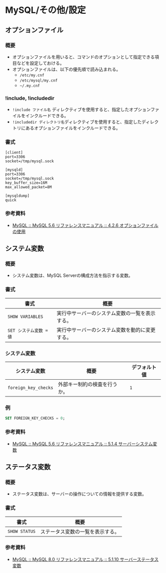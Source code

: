 # MySQL/その他/設定

## オプションファイル

### 概要

- オプションファイルを用いると、コマンドのオプションとして指定できる項目などを設定しておける。
- オプションファイルは、以下の優先順で読み込まれる。
  - `/etc/my.cnf`
  - `/etc/mysql/my.cnf`
  - `~/.my.cnf`

### !include, !includedir

- `!include ファイル名` ディレクティブを使用すると、指定したオプションファイルをインクルードできる。
- `!includedir ディレクトリ名`ディレクティブを使用すると、指定したディレクトリにあるオプションファイルをインクルードできる。

### 書式

```text
[client]
port=3306
socket=/tmp/mysql.sock

[mysqld]
port=3306
socket=/tmp/mysql.sock
key_buffer_size=16M
max_allowed_packet=8M

[mysqldump]
quick
```

### 参考資料

- [MySQL :: MySQL 5.6 リファレンスマニュアル :: 4.2.6 オプションファイルの使用](https://dev.mysql.com/doc/refman/5.6/ja/option-files.html)

## システム変数

### 概要

- システム変数は、MySQL Serverの構成方法を指示する変数。

### 書式

| 書式                    | 概要                                           |
| ----------------------- | ---------------------------------------------- |
| `SHOW VARIABLES`        | 実行中サーバーのシステム変数の一覧を表示する。 |
| `SET システム変数 = 値` | 実行中サーバーのシステム変数を動的に変更する。 |

### システム変数

| システム変数         | 概要                         | デフォルト値 |
| -------------------- | ---------------------------- | ------------ |
| `foreign_key_checks` | 外部キー制約の検査を行うか。 | `1`          |

### 例

```sql
SET FOREIGN_KEY_CHECKS = 0;
```

### 参考資料

- [MySQL :: MySQL 5.6 リファレンスマニュアル :: 5.1.4 サーバーシステム変数](https://dev.mysql.com/doc/refman/5.6/ja/server-system-variables.html)

## ステータス変数

### 概要

- ステータス変数は、サーバーの操作についての情報を提供する変数。

### 書式

| 書式          | 概要                             |
| ------------- | -------------------------------- |
| `SHOW STATUS` | ステータス変数の一覧を表示する。 |

### 参考資料

- [MySQL :: MySQL 8.0 リファレンスマニュアル :: 5.1.10 サーバーステータス変数](https://dev.mysql.com/doc/refman/8.0/ja/server-status-variables.html)
